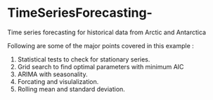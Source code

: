 # TimeSeriesForecasting-
Time series forecasting for historical data from Arctic and Antarctica



Following are some of the major points covered in this example : 
1. Statistical tests to check for stationary series.
2. Grid search to find optimal parameters with minimum AIC
3. ARIMA with seasonality.
4. Forcating and visulalization.
5. Rolling mean and standard deviation.
